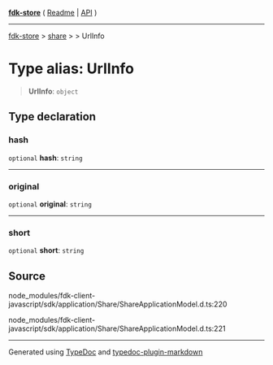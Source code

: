[**fdk-store**](../../../README.md) ( [Readme](../../../README.md) \| [API](../../../API.md) )

---

[fdk-store](../../../API.md) > [share](../../README.md) > [<internal>](../README.md) > UrlInfo

# Type alias: UrlInfo

> **UrlInfo**: `object`

## Type declaration

### hash

`optional` **hash**: `string`

---

### original

`optional` **original**: `string`

---

### short

`optional` **short**: `string`

## Source

node_modules/fdk-client-javascript/sdk/application/Share/ShareApplicationModel.d.ts:220

node_modules/fdk-client-javascript/sdk/application/Share/ShareApplicationModel.d.ts:221

---

Generated using [TypeDoc](https://typedoc.org/) and [typedoc-plugin-markdown](https://www.npmjs.com/package/typedoc-plugin-markdown)
